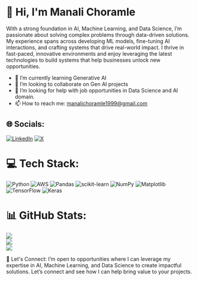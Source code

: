 
# 👋 Hi, I'm Manali Choramle

With a strong foundation in AI, Machine Learning, and Data Science, I’m passionate about solving complex problems through data-driven solutions. My experience spans across developing ML models, fine-tuning AI interactions, and crafting systems that drive real-world impact. I thrive in fast-paced, innovative environments and enjoy leveraging the latest technologies to build systems that help businesses unlock new opportunities.

- 🌱 I’m currently learning Generative AI
- 👯 I’m looking to collaborate on Gen AI projects
- 🤔 I’m looking for help with job opportunities in Data Science and AI domain.
- 📫 How to reach me: manalichoramle1999@gmail.com

## 🌐 Socials:
[![LinkedIn](https://img.shields.io/badge/LinkedIn-%230077B5.svg?logo=linkedin&logoColor=white)](https://linkedin.com/in/manalichoramle/) [![X](https://img.shields.io/badge/X-black.svg?logo=X&logoColor=white)](https://x.com/@manali_choramle) 

# 💻 Tech Stack:
![Python](https://img.shields.io/badge/python-3670A0?style=for-the-badge&logo=python&logoColor=ffdd54) ![AWS](https://img.shields.io/badge/AWS-%23FF9900.svg?style=for-the-badge&logo=amazon-aws&logoColor=white) ![Pandas](https://img.shields.io/badge/pandas-%23150458.svg?style=for-the-badge&logo=pandas&logoColor=white) ![scikit-learn](https://img.shields.io/badge/scikit--learn-%23F7931E.svg?style=for-the-badge&logo=scikit-learn&logoColor=white) ![NumPy](https://img.shields.io/badge/numpy-%23013243.svg?style=for-the-badge&logo=numpy&logoColor=white) ![Matplotlib](https://img.shields.io/badge/Matplotlib-%23ffffff.svg?style=for-the-badge&logo=Matplotlib&logoColor=black) ![TensorFlow](https://img.shields.io/badge/TensorFlow-%23FF6F00.svg?style=for-the-badge&logo=TensorFlow&logoColor=white) ![Keras](https://img.shields.io/badge/Keras-%23D00000.svg?style=for-the-badge&logo=Keras&logoColor=white)
# 📊 GitHub Stats:
![](https://github-readme-stats.vercel.app/api?username=ManaliChoramle&theme=dark&hide_border=false&include_all_commits=false&count_private=false)<br/>
![](https://github-readme-streak-stats.herokuapp.com/?user=ManaliChoramle&theme=dark&hide_border=false)<br/>
![](https://github-readme-stats.vercel.app/api/top-langs/?username=ManaliChoramle&theme=dark&hide_border=false&include_all_commits=false&count_private=false&layout=compact)

<!-- Proudly created with GPRM ( https://gprm.itsvg.in ) -->

🔗 Let's Connect:
I’m open to opportunities where I can leverage my expertise in AI, Machine Learning, and Data Science to create impactful solutions. Let’s connect and see how I can help bring value to your projects.

